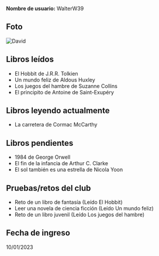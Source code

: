 **Nombre de usuario:** WalterW39

## Foto
![David](https://fotos.perfil.com/2023/05/23/trim/987/555/breaking-bad-1574097.jpg?webp)

## Libros leídos
- El Hobbit de J.R.R. Tolkien  
- Un mundo feliz de Aldous Huxley  
- Los juegos del hambre de Suzanne Collins  
- El principito de Antoine de Saint-Exupéry  

## Libros leyendo actualmente
- La carretera de Cormac McCarthy  

## Libros pendientes
- 1984 de George Orwell  
- El fin de la infancia de Arthur C. Clarke  
- El sol también es una estrella de Nicola Yoon  

## Pruebas/retos del club
- Reto de un libro de fantasía (Leído El Hobbit)  
- Leer una novela de ciencia ficción (Leído Un mundo feliz)  
- Reto de un libro juvenil (Leído Los juegos del hambre)  

## Fecha de ingreso
10/01/2023
